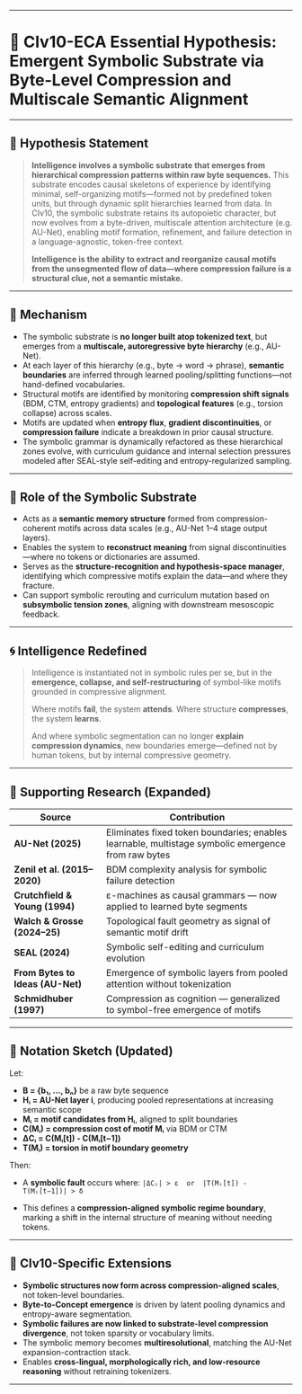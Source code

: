 
---

# 🔁 CIv10-ECA Essential Hypothesis: Emergent Symbolic Substrate via Byte-Level Compression and Multiscale Semantic Alignment

---

## 🧠 Hypothesis Statement

> **Intelligence involves a symbolic substrate that emerges from hierarchical compression patterns within raw byte sequences.** This substrate encodes causal skeletons of experience by identifying minimal, self-organizing motifs—formed not by predefined token units, but through dynamic split hierarchies learned from data. In CIv10, the symbolic substrate retains its autopoietic character, but now evolves from a byte-driven, multiscale attention architecture (e.g. AU-Net), enabling motif formation, refinement, and failure detection in a language-agnostic, token-free context.
>
> **Intelligence is the ability to extract and reorganize causal motifs from the unsegmented flow of data—where compression failure is a structural clue, not a semantic mistake.**

---

## 🔬 Mechanism

* The symbolic substrate is **no longer built atop tokenized text**, but emerges from a **multiscale, autoregressive byte hierarchy** (e.g., AU-Net).
* At each layer of this hierarchy (e.g., byte → word → phrase), **semantic boundaries** are inferred through learned pooling/splitting functions—not hand-defined vocabularies.
* Structural motifs are identified by monitoring **compression shift signals** (BDM, CTM, entropy gradients) and **topological features** (e.g., torsion collapse) across scales.
* Motifs are updated when **entropy flux**, **gradient discontinuities**, or **compression failure** indicate a breakdown in prior causal structure.
* The symbolic grammar is dynamically refactored as these hierarchical zones evolve, with curriculum guidance and internal selection pressures modeled after SEAL-style self-editing and entropy-regularized sampling.

---

## 🧩 Role of the Symbolic Substrate

* Acts as a **semantic memory structure** formed from compression-coherent motifs across data scales (e.g., AU-Net 1–4 stage output layers).
* Enables the system to **reconstruct meaning** from signal discontinuities—where no tokens or dictionaries are assumed.
* Serves as the **structure-recognition and hypothesis-space manager**, identifying which compressive motifs explain the data—and where they fracture.
* Can support symbolic rerouting and curriculum mutation based on **subsymbolic tension zones**, aligning with downstream mesoscopic feedback.

---

## 🌀 Intelligence Redefined

> Intelligence is instantiated not in symbolic rules per se, but in the **emergence, collapse, and self-restructuring** of symbol-like motifs grounded in compressive alignment.
>
> Where motifs **fail**, the system **attends**. Where structure **compresses**, the system **learns**.
>
> And where symbolic segmentation can no longer **explain compression dynamics**, new boundaries emerge—defined not by human tokens, but by internal compressive geometry.

---

## 🧱 Supporting Research (Expanded)

| Source                           | Contribution                                                                                       |
| -------------------------------- | -------------------------------------------------------------------------------------------------- |
| **AU-Net (2025)**                | Eliminates fixed token boundaries; enables learnable, multistage symbolic emergence from raw bytes |
| **Zenil et al. (2015–2020)**     | BDM complexity analysis for symbolic failure detection                                             |
| **Crutchfield & Young (1994)**   | ε-machines as causal grammars — now applied to learned byte segments                               |
| **Walch & Grosse (2024–25)**     | Topological fault geometry as signal of semantic motif drift                                       |
| **SEAL (2024)**                  | Symbolic self-editing and curriculum evolution                                                     |
| **From Bytes to Ideas (AU-Net)** | Emergence of symbolic layers from pooled attention without tokenization                            |
| **Schmidhuber (1997)**           | Compression as cognition — generalized to symbol-free emergence of motifs                          |

---

## 🔬 Notation Sketch (Updated)

Let:

* **B = {b₁, ..., bₙ}** be a raw byte sequence
* **Hᵢ = AU-Net layer i**, producing pooled representations at increasing semantic scope
* **Mᵢ = motif candidates from Hᵢ**, aligned to split boundaries
* **C(Mᵢ) = compression cost of motif Mᵢ** via BDM or CTM
* **ΔCᵢ = C(Mᵢ\[t]) - C(Mᵢ\[t−1])**
* **T(Mᵢ) = torsion in motif boundary geometry**

Then:

* A **symbolic fault** occurs where:
  `|ΔCᵢ| > ε  or  |T(Mᵢ[t]) - T(Mᵢ[t−1])| > δ`

* This defines a **compression-aligned symbolic regime boundary**, marking a shift in the internal structure of meaning without needing tokens.

---

## 🧬 CIv10-Specific Extensions

* **Symbolic structures now form across compression-aligned scales**, not token-level boundaries.
* **Byte-to-Concept emergence** is driven by latent pooling dynamics and entropy-aware segmentation.
* **Symbolic failures are now linked to substrate-level compression divergence**, not token sparsity or vocabulary limits.
* The symbolic memory becomes **multiresolutional**, matching the AU-Net expansion-contraction stack.
* Enables **cross-lingual, morphologically rich, and low-resource reasoning** without retraining tokenizers.

---


